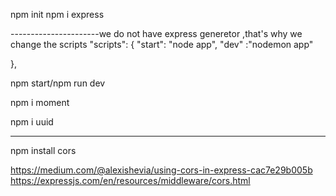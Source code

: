 npm init
npm i express

----------------------we do not have express generetor ,that's why we change the scripts
"scripts": {
    "start": "node app",
    "dev" :"nodemon app"
   
  },



npm start/npm run dev


npm i moment

npm i uuid 

--------------------------------------------------------
npm install cors

https://medium.com/@alexishevia/using-cors-in-express-cac7e29b005b
https://expressjs.com/en/resources/middleware/cors.html